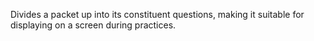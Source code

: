 Divides a packet up into its constituent questions, making it suitable for displaying on a screen during practices.
